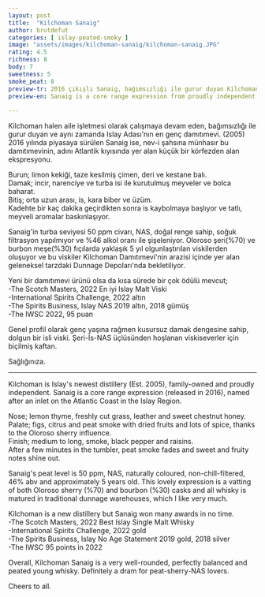 ```yaml
---
layout: post
title:  "Kilchoman Sanaig"
author: brutdefut
categories: [ islay-peated-smoky ]
image: "assets/images/kilchoman-sanaig/kilchoman-sanaig.JPG"
rating: 4.5
richness: 8
body: 7
sweetness: 5
smoke_peat: 8
preview-tr: 2016 çıkışlı Sanaig, bağımsızlığı ile gurur duyan Kilchoman Damıtımevi'nin şeri yoğunluklu ekspresyonu.        
preview-en: Sanaig is a core range expression from proudly independent, family-owned Kilchoman Distillery.     
     
---
```


Kilchoman halen aile işletmesi olarak çalışmaya devam eden, bağımsızlığı ile gurur duyan ve aynı zamanda Islay Adası'nın en genç damıtımevi. (2005) 2016 yılında piyasaya sürülen Sanaig ise, nev-i şahsına münhasır bu damıtımevinin, adını Atlantik kıyısında yer alan küçük bir körfezden alan ekspresyonu.  

Burun; limon kekiği, taze kesilmiş çimen, deri ve kestane balı.  
Damak; incir, narenciye ve turba isi ile kurutulmuş meyveler ve bolca baharat.   
Bitiş; orta uzun arası, is, kara biber ve üzüm.  
Kadehte bir kaç dakika geçirdikten sonra is kaybolmaya başlıyor ve tatlı, meyveli aromalar baskınlaşıyor.  

Sanaig'in turba seviyesi 50 ppm civarı, NAS, doğal renge sahip, soğuk filtrasyon yapılmıyor ve %46 alkol oranı ile şişeleniyor. Oloroso şeri(%70) ve burbon meşe(%30) fıçılarda yaklaşık 5 yıl olgunlaştırılan viskilerden oluşuyor ve bu viskiler Kilchoman Damıtımevi'nin arazisi içinde yer alan geleneksel tarzdaki Dunnage Depoları'nda bekletiliyor.  

Yeni bir damıtımevi ürünü olsa da kısa sürede bir çok ödülü mevcut;  
-The Scotch Masters, 2022 En iyi Islay Malt Viski  
-International Spirits Challenge, 2022 altın  
-The Spirits Business, Islay NAS 2019 altın, 2018 gümüş    
-The IWSC 2022, 95 puan  

Genel profil olarak genç yaşına rağmen kusursuz damak dengesine sahip, dolgun bir isli viski. Şeri-İs-NAS üçlüsünden hoşlanan viskiseverler için biçilmiş kaftan.   

Sağlığınıza.  
   
-----------------------------------------------

Kilchoman is Islay's newest distillery (Est. 2005), family-owned and proudly independent. Sanaig is a core range expression (released in 2016), named after an inlet on the Atlantic Coast in the Islay Region.   

Nose; lemon thyme, freshly cut grass, leather and sweet chestnut honey.  
Palate; figs, citrus and peat smoke with dried fruits and lots of spice, thanks to the Oloroso sherry influence.  
Finish; medium to long, smoke, black pepper and raisins.  
After a few minutes in the tumbler, peat smoke fades and sweet and fruity notes shine out.  

Sanaig's peat level is 50 ppm, NAS, naturally coloured, non-chill-filtered, 46% abv and approximately 5 years old. This lovely expression is a vatting of both Oloroso sherry (%70) and bourbon (%30) casks and all whisky is matured in traditional dunnage warehouses, which I like very much.  

Kilchoman is a new distillery but Sanaig won many awards in no time.  
-The Scotch Masters, 2022 Best Islay Single Malt Whisky  
-International Spirits Challenge, 2022 gold  
-The Spirits Business, Islay No Age Statement 2019 gold, 2018 silver   
-The IWSC 95 points in 2022  

Overall, Kilchoman Sanaig is a very well-rounded, perfectly balanced and peated young whisky. Definitely a dram for peat-sherry-NAS lovers.   

Cheers to all.  
